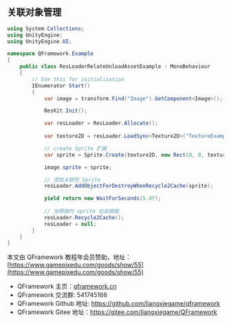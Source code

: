 ﻿## 关联对象管理

```csharp
using System.Collections;
using UnityEngine;
using UnityEngine.UI;

namespace QFramework.Example
{
    public class ResLoaderRelateUnloadAssetExample : MonoBehaviour
    {
        // Use this for initialization
        IEnumerator Start()
        {
            var image = transform.Find("Image").GetComponent<Image>();

            ResKit.Init();

            var resLoader = ResLoader.Allocate();
            
            var texture2D = resLoader.LoadSync<Texture2D>("TextureExample1");

            // create Sprite 扩展
            var sprite = Sprite.Create(texture2D, new Rect(0, 0, texture2D.width, texture2D.height), Vector2.one * 0.5f);

            image.sprite = sprite;

            // 添加关联的 Sprite
            resLoader.AddObjectForDestroyWhenRecycle2Cache(sprite);

            yield return new WaitForSeconds(5.0f);
            
            // 当释放时 sprite 也会销毁
            resLoader.Recycle2Cache();
            resLoader = null;
        }
    }
}
```

本文由 QFramework 教程年会员赞助，地址：[https://www.gamepixedu.com/goods/show/55](https://www.gamepixedu.com/goods/show/55)

* QFramework 主页：[qframework.cn](https://qframework.cn)
* QFramework 交流群: 541745166
* QFramework Github 地址: <https://github.com/liangxiegame/qframework>
* QFramework Gitee 地址：<https://gitee.com/liangxiegame/QFramework>